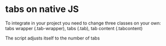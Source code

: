 # tabs on native JS

To integrate in your project you need to change three classes on your own: tabs wrapper (.tab-wrapper), tabs (.tab), tab content (.tabcontent)

The script adjusts itself to the number of tabs
